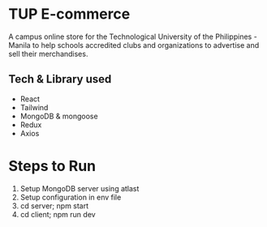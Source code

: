 # TUP E-commerce

A campus online store for the Technological University of the Philippines - Manila to help schools accredited clubs and organizations to advertise and sell their merchandises.

## Tech & Library used
- React
- Tailwind
- MongoDB & mongoose
- Redux
- Axios

# Steps to Run
1. Setup MongoDB server using atlast
2. Setup configuration in env file
3. cd server; npm start
4. cd client; npm run dev
